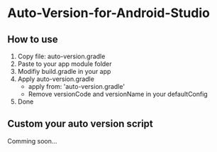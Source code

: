 # Auto-Version-for-Android-Studio

## How to use

1. Copy file: auto-version.gradle
2. Paste to your app module folder
3. Modifiy build.gradle in your app
4. Apply auto-version.gradle
	- apply from: 'auto-version.gradle'
	- Remove versionCode and versionName in your defaultConfig
5. Done

## Custom your auto version script

Comming soon...
